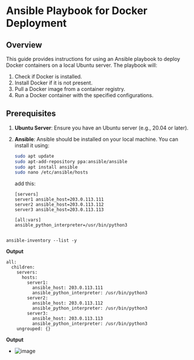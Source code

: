 # Ansible Playbook for Docker Deployment

## Overview

This guide provides instructions for using an Ansible playbook to deploy Docker containers on a local Ubuntu server. The playbook will:

1. Check if Docker is installed.
2. Install Docker if it is not present.
3. Pull a Docker image from a container registry.
4. Run a Docker container with the specified configurations.

## Prerequisites

1. **Ubuntu Server**: Ensure you have an Ubuntu server (e.g., 20.04 or later).
2. **Ansible**: Ansible should be installed on your local machine. You can install it using:

   ```bash
   sudo apt update
   sudo apt-add-repository ppa:ansible/ansible
   sudo apt install ansible
   sudo nano /etc/ansible/hosts
   ```
   
   add this: 
   
   ```
   [servers]
   server1 ansible_host=203.0.113.111
   server2 ansible_host=203.0.113.112
   server3 ansible_host=203.0.113.113

   [all:vars]
   ansible_python_interpreter=/usr/bin/python3
  ```

  ansible-inventory --list -y
```
  **Output**
```
all:
  children:
    servers:
      hosts:
        server1:
          ansible_host: 203.0.113.111
          ansible_python_interpreter: /usr/bin/python3
        server2:
          ansible_host: 203.0.113.112
          ansible_python_interpreter: /usr/bin/python3
        server3:
          ansible_host: 203.0.113.113
          ansible_python_interpreter: /usr/bin/python3
    ungrouped: {}
  ```

**Output**
- ![image](https://github.com/user-attachments/assets/0330fb83-fcef-4649-9efa-e22e28f068b3)
